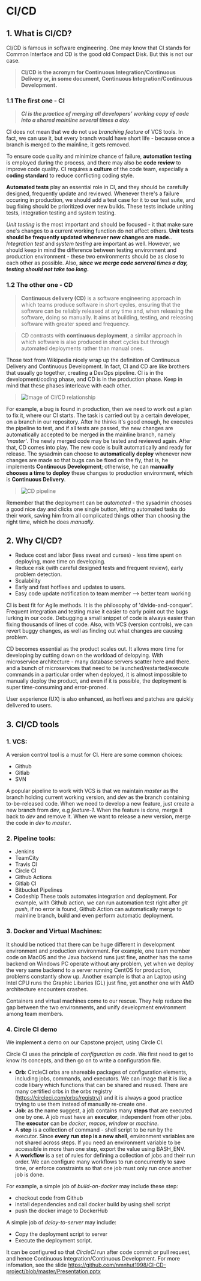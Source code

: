 # CI/CD 
## 1. What is CI/CD? 
CI/CD is famous in software engineering. One may know that CI stands for Common Interface and CD is the good old Compact Disk. But this is not our case. 
> **CI/CD is the acronym for Continuous Integration/Continuous Delivery or, in some document, Continuous Integration/Continuous Development.** 

### 1.1 The first one - CI

>**_CI is the practice of merging all developers' working copy of code into a shared mainline several times a day_**. 

CI does not mean that we do not use *branching feature* of VCS tools. In fact, we can use it, but every branch would have short life - because once a branch is merged to the mainline, it gets removed. 

To ensure code quality and minimize chance of failure, **automation testing** is employed during the process, and there may also be **code review** to improve code quality. CI requires a **culture** of the code team, especially a **coding standard** to reduce conflicting coding style. 

**Automated tests** play an essential role in CI, and they should be carefully designed, frequently update and reviewed. Whenever there's a failure occuring in production, we should add a test case for it to our test suite, and bug fixing should be prioritized over new builds. These tests include uniting tests, integration testing and system testing. 

_Unit testing_ is the most important and should be focused - it that make sure one's changes to a current working function do not affect others. **Unit tests should be frequently updated whenever new changes are made.**. _Integration test_ and _system testing_ are important as well. However, we should keep in mind the difference between testing environment and production environment - these two environments should be as close to each other as possible. Also, **_since we merge code serveral times a day, testing should not take too long_.**

### 1.2 The other one - CD 
> **Continuous delivery (CD)** is a software engineering approach in which teams produce software in short cycles, ensuring that the software can be reliably released at any time and, when releasing the software, doing so manually. It aims at building, testing, and releasing software with greater speed and frequency. 

> CD contrasts with **continuous deployment**, a similar approach in which software is also produced in short cycles but through automated deployments rather than manual ones.

Those text from Wikipedia nicely wrap up the definition of Continuous Delivery and Continuous Development. In fact, CI and CD are like brothers that usually go together, creating a DevOps pipeline. CI is in the development/coding phase, and CD is in the production phase. Keep in mind that these phases interleave with each other. 

> ![Image of CI/CD relationship](https://stackify.com/wp-content/uploads/2019/04/big-Feature-Image-on-What-Is-CI_CD.jpg)

For example, a bug is found in production, then we need to work out a plan to fix it, where our CI starts. The task is carried out by a certain developer, on a branch in our repository. After he thinks it's good enough, he executes the pipeline to test, and if all tests are passed, the new changes are automatically accepted to be merged in the mainline branch, namely _'master'_. The newly merged code may be tested and reviewed again. After that, CD comes into play. The new code is built automatically and ready for release. The sysadmin can choose to **automatically deploy** whenever new changes are made so that bugs can be fixed on the fly, that is, he implements **Continuous Development**; otherwise, he can **manually chooses a time to deploy** these changes to production environment, which is **Continuous Delivery**. 

> ![CD pipeline](https://upload.wikimedia.org/wikipedia/commons/thumb/c/c3/Continuous_Delivery_process_diagram.svg/1920px-Continuous_Delivery_process_diagram.svg.png)

Remember that the deployment can be *automated* - the sysadmin chooses a good nice day and clicks one single button, letting automated tasks do their work, saving him from all complicated things other than choosing the right time, which he does *manually*. 

## 2. Why CI/CD? 
- Reduce cost and labor (less sweat and curses) - less time spent on deploying, more time on developing. 
- Reduce risk (with careful designed tests and frequent review), early problem detection. 
- Scalability
- Early and fast hotfixes and updates to users. 
- Easy code update notification to team member --> better team working

CI is best fit for Agile methods. It is the philosophy of 'divide-and-conquer'. Frequent integration and testing make it easier to early point out the bugs lurking in our code. Debugging a small snippet of code is always easier than fixing thousands of lines of code. Also, with VCS (version controls), we can revert buggy changes, as well as finding out what changes are causing problem. 

CD becomes essential as the product scales out. It allows more time for developing by cutting down on the workload of delopying. With microservice architecture - many database servers scatter here and there. and a bunch of microservices that need to be launched/restarted/execute commands in a particular order when deployed, it is almost impossible to manually deploy the product, and even if it is possible, the deployment is super time-consuming and error-proned. 

User experience (UX) is also enhanced, as hotfixes and patches are quickly delivered to users. 

## 3. CI/CD tools 
### 1. VCS:  
A version control tool is a must for CI. Here are some common choices: 
- Github
- Gitlab
- SVN 

A popular pipeline to work with VCS is that we maintain *master* as the branch holding current working version, and *dev* as the branch containing to-be-released code. When we need to develop a new feature, just create a new branch from *dev*, e.g *feature-1*. When the feature is done, merge it back to *dev* and remove it. When we want to release a new version, merge the code in *dev* to *master*. 
### 2. Pipeline tools: 
- Jenkins
- TeamCity
- Travis CI
- Circle CI
- Github Actions
- Gitlab CI
- Bitbucket Pipelines
- Codeship
These tools automates integration and deployment. For example, with Github action, we can run automation test right after *git push*, if no error is found, Github Action can automatically merge to mainline branch, build and even perform automatic deployment. 

### 3. Docker and Virtual Machines: 
It should be noticed that there can be huge different in development environment and production environment. For example, one team member code on MacOS and the Java backend runs just fine, another has the same backend on Windows PC operate without any problem, yet when we deploy the very same backend to a server running CentOS for production, problems constantly show up. Another example is that a an Laptop using Intel CPU runs the Graphic Libaries (GL) just fine, yet another one with AMD architecture encounters crashes. 

Containers and virtual machines come to our rescue. They help reduce the gap between the two environments, and unify development environment among team members.

### 4. Circle CI demo 

We implement a demo on our Capstone project, using Circle CI. 

Circle CI uses the principle of *configuration as code*. We first need to get to know its concepts, and then go on to write a configuration file. 

- **Orb**: CircleCI orbs are shareable packages of configuration elements, including jobs, commands, and executors. We can image that it is like a code libary which functions that can be shared and reused. There are many certified orbs in the orbs registry (https://circleci.com/orbs/registry/) and it is always a good practice trying to use them instead of manually re-create one. 
- **Job**: as the name suggest, a job contains many **steps** that are executed one by one. A job must have an **executor**, independent from other jobs. The **executor** can be *docker*, *macos*, *window* or *machine*. 
- A **step** is a collection of command - shell script to be run by the executor. Since **every run step is a new shell**, environment variables are not shared across steps. If you need an environment variable to be accessible in more than one step, export the value using BASH_ENV. 
- A **workflow** is a set of rules for defining a collection of jobs and their run order. We can configure many workflows to run concurrently to save time, or enforce constraints so that one job must only run once another job is done. 

For example, a simple job of *build-on-docker* may include these step:
- checkout code from Github 
- install dependencies and call docker build by using shell script
- push the docker image to DockerHub

A simple job of *deloy-to-server* may include:  
- Copy the deployment script to server
- Execute the deployment script. 

It can be configured so that *CircleCI* run after code commit or pull request, and hence Continuous Integration/Continuous Development. For more infomation, see the slide https://github.com/nmnhut1998/CI-CD-project/blob/master/Presentation.pptx
